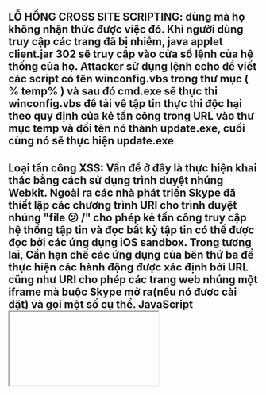 LỖ HỔNG CROSS SITE SCRIPTING:
dùng mà họ không nhận 
thức được việc đó. Khi người dùng truy cập 
các trang đã bị nhiễm, java applet client.jar 
302
sẽ truy cập vào cửa sổ lệnh của hệ thống của 
họ. Attacker sử dụng lệnh echo để viết các 
script có tên winconfig.vbs trong thư mục ( 
% temp% ) và sau đó cmd.exe sẽ thực thi
winconfig.vbs để tải về tập tin thực thi độc 
hại theo quy định của kẻ tấn công trong URL 
vào thư mục temp và đổi tên nó thành
update.exe, cuối cùng nó sẽ thực hiện 
update.exe
------------------------------------------
Loại tấn công XSS:
Vấn đề ở đây là thực hiện khai thác bằng 
cách sử dụng trình duyệt nhúng Webkit.
Ngoài ra các nhà phát triển Skype đã thiết lập 
các chương trình URI cho trình duyệt nhúng
"file 😕 /" cho phép kẻ tấn công truy cập hệ 
thống tập tin và đọc bất kỳ tập tin có thể
được đọc bởi các ứng dụng iOS sandbox.
Trong tương lai, Cần hạn chế các ứng 
dụng của bên thứ ba để thực hiện các hành 
động được xác định bởi URL cũng như URI
cho phép các trang web nhúng một iframe
mà buộc Skype mở ra(nếu nó được cài đặt) 
và gọi một số cụ thể. JavaScript <iframe
src="skype://1900expensivepremiumnumber
?call"> </ iframe>.
--------------------------------------------
NAT PINNING - IRC Over HTTP
. Khi nạn nhân nhấp chuột vào một URL 
XSS có lỗ hổng có một hình thức ẩn kết nối 
với http://attacker.com:6667 (port IRC), 
người dùng submit form mà không biết. Một 
kết nối HTTP được tạo ra bởi kẻ tấn công tới
máy chủ IRC ( kết nối giả) chỉ đơn giản là
lắng nghe. Router của nạn nhân nhìn thấy 
một " kết nối IRC " (mặc dù khách hàng của 
mình đang nói trong HTTP) và một nỗ lực tại 
một ' DCC Chat” . Direct Client- to-Client
(DCC ) là một tiểu giao thức IRC liên quan 
cho phép trao đổi các tập tin và thực hiện các 
cuộc trò chuyện không chuyển tiếp bằng cách 
cho phép các Peers kết nối với nhau bằng 
cách sử dụng một máy chủ IRC cho tín hiệu
bắt tay.Chat DCC yêu cầu mở một cổng local
trên máy trạm mà được kết nối ngược từ. Khi 
mà router là ngăn chặn tất cả các kết nối từ 
bên trong, nó quyết định để chuyển tiếp lưu 
lượng đến cổng Chat DCC ngược về máy của 
nạn nhân để cho phép NAT traversal cho
những kẻ tấn để kết nối trở lại và trò chuyện 
với anh ta. Tuy nhiên, kẻ tấn công có chỉ 
định cổng .

![306730057_831515267877722_6173153203408648818_n](https://github.com/NguyenNhutY/Computer_Networks/assets/130396826/8f28b8c2-9118-418d-ad53-9769b116d0d9)

